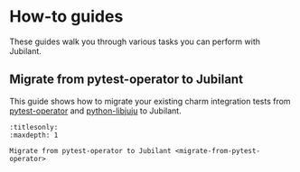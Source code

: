 # How-to guides

These guides walk you through various tasks you can perform with Jubilant.


## Migrate from pytest-operator to Jubilant

This guide shows how to migrate your existing charm integration tests from [pytest-operator](https://github.com/charmed-kubernetes/pytest-operator) and [python-libjuju](https://github.com/juju/python-libjuju) to Jubilant.

```{toctree}
:titlesonly:
:maxdepth: 1

Migrate from pytest-operator to Jubilant <migrate-from-pytest-operator>
```
